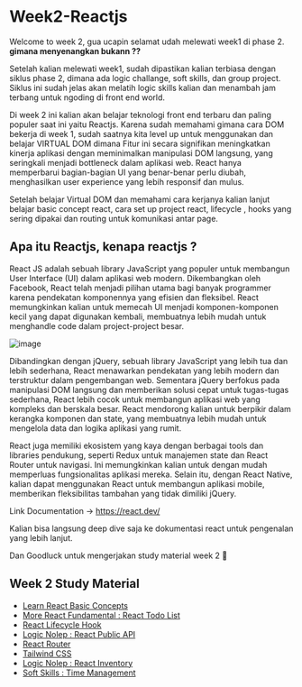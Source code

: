 # Week2-Reactjs
Welcome to week 2, gua ucapin selamat udah melewati week1 di phase 2. **gimana menyenangkan bukann ??**

Setelah kalian melewati week1, sudah dipastikan kalian terbiasa dengan siklus phase 2, dimana ada logic challange, soft skills, dan group project.
Siklus ini sudah jelas akan melatih logic skills kalian dan menambah jam terbang untuk ngoding di front end world.

Di week 2 ini kalian akan belajar teknologi front end terbaru dan paling populer saat ini yaitu Reactjs. Karena sudah memahami gimana cara DOM bekerja di week 1, sudah saatnya kita level up untuk menggunakan dan belajar VIRTUAL DOM dimana Fitur ini secara signifikan meningkatkan kinerja aplikasi dengan meminimalkan manipulasi DOM langsung, yang seringkali menjadi bottleneck dalam aplikasi web. React hanya memperbarui bagian-bagian UI yang benar-benar perlu diubah, menghasilkan user experience yang lebih responsif dan mulus. 

Setelah belajar Virtual DOM dan memahami cara kerjanya kalian lanjut belajar basic concept react, cara set up project react, lifecycle , hooks yang sering dipakai dan routing untuk komunikasi antar page.


## Apa itu Reactjs, kenapa reactjs ? 

React JS adalah sebuah library JavaScript yang populer untuk membangun User Interface (UI) dalam aplikasi web modern. Dikembangkan oleh Facebook, React telah menjadi pilihan utama bagi banyak programmer karena pendekatan komponennya yang efisien dan fleksibel. React memungkinkan kalian untuk memecah UI menjadi komponen-komponen kecil yang dapat digunakan kembali, membuatnya lebih mudah untuk menghandle code dalam project-project besar.


![image](https://github.com/user-attachments/assets/2bb74020-39e7-42ed-814d-852450fb10d7)

Dibandingkan dengan jQuery, sebuah library JavaScript yang lebih tua dan lebih sederhana, React menawarkan pendekatan yang lebih modern dan terstruktur dalam pengembangan web. Sementara jQuery berfokus pada manipulasi DOM langsung dan memberikan solusi cepat untuk tugas-tugas sederhana, React lebih cocok untuk membangun aplikasi web yang kompleks dan berskala besar. React mendorong kalian untuk berpikir dalam kerangka komponen dan state, yang membuatnya lebih mudah untuk mengelola data dan logika aplikasi yang rumit.

React juga memiliki ekosistem yang kaya dengan berbagai tools dan libraries pendukung, seperti Redux untuk manajemen state dan React Router untuk navigasi. Ini memungkinkan kalian untuk dengan mudah memperluas fungsionalitas aplikasi mereka. Selain itu, dengan React Native, kalian dapat menggunakan React untuk membangun aplikasi mobile, memberikan fleksibilitas tambahan yang tidak dimiliki jQuery.

Link Documentation -> https://react.dev/

Kalian bisa langsung deep dive saja ke dokumentasi react untuk pengenalan yang lebih lanjut.

Dan Goodluck untuk mengerjakan study material week 2 🚀

## Week 2 Study Material

- [Learn React Basic Concepts](https://github.com/RPN-Phase-2/Week2-Reactjs/blob/main/study-material/basic-concept.md)
- [More React Fundamental : React Todo List](https://github.com/RPN-Phase-2/Week2-Reactjs/blob/main/study-material/react-todo.md)
- [React Lifecycle Hook](https://github.com/RPN-Phase-2/Week2-Reactjs/blob/main/study-material/lifecycle-hooks.md)
- [Logic Nolep : React Public API](https://github.com/RPN-Phase-2/Week2-Reactjs/blob/main/study-material/lc-public-api.md)
- [React Router](https://github.com/RPN-Phase-2/Week2-Reactjs/blob/main/study-material/react-router.md) 
- [Tailwind CSS](https://github.com/RPN-Phase-2/Week2-Reactjs/blob/main/study-material/tailwindcss.md)
- [Logic Nolep : React Inventory](https://github.com/RPN-Phase-2/Week2-Reactjs/blob/main/study-material/ln-react-inventory.md)
- [Soft Skills : Time Management](https://github.com/RPN-Phase-2/Week2-Reactjs/blob/main/study-material/sk-time-management.md)

